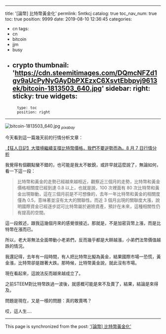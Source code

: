 
---
title: '[論幣] 比特幣黃金化'
permlink: 5mtkcj
catalog: true
toc_nav_num: true
toc: true
position: 9999
date: 2019-08-10 12:36:45
categories:
- cn
tags:
- cn
- bitcoin
- jjm
- busy
- crypto
thumbnail: 'https://cdn.steemitimages.com/DQmcNFZd1gv9aUcPyNyGAyDbPXEzxC6XsvtEbbpvj9613ek/bitcoin-1813503_640.jpg'
sidebar:
    right:
        sticky: true
widgets:
    -
        type: toc
        position: right
---


![bitcoin-1813503_640.jpg](https://cdn.steemitimages.com/DQmcNFZd1gv9aUcPyNyGAyDbPXEzxC6XsvtEbbpvj9613ek/bitcoin-1813503_640.jpg)
<sub>*pixabay*</sub>

今天看到這一篇幾天前的行情分析文章：

[【狂人日記】大環境繼續支撐比特幣價格，我們不要逆勢而為。8 月 7 日行情分析](https://blockcast.it/2019/08/07/madman-column-price-analysis-2019-august-07/amp/)

我覺得有個觀點蠻不錯的，也可能是我太不敏銳，或許早就這麼說了，無論如何，看一下這一段：

>比特幣和黃金的走勢已經越來越相近，觀察近三個月的走勢，比特幣和黃金價格相關度已經到達 0.8 以上，也就是說，100 次裡面有 80 次比特幣和黃金出現聯動，這在三個月前是不可想像的，去年一年比特幣和黃金的相關度僅為 0.5，意味著並沒有太大的關聯性。而近 3 個月出現的關聯度大漲，說明國際資金已經逐步認可比特幣屬於避險資產，預計在未來，這種相關性仍有提高的空間。

這一段敘述，跟我這幾個月來的感覺很接近。那就是，不是加密貨幣上漲，而是比特幣在漲而已。

所以，老大哥無法全面帶動小老弟們，反而幾乎都是大餅越漲，小弟們法幣價值越跌的情況。

我還記得，去年有一段時間，有人把比特幣比擬為黃金，結果國際市場一恐慌，黃金漲，比特幣卻是跟著大跌。那時候，比特幣黃金說，就此沒有市場。

現在看起來，這說法反而越來越成立了。

之前STEEM對比特幣跌過一波後，就感概可能是來不及賣了，結果，結論是來得及。

問題是現在，又是一樣的問題：真的敢賣嗎？

哎，這人生....

- - -

This page is synchronized from the post: ['[論幣] 比特幣黃金化'](https://steemit.com/@deanliu/5mtkcj)
